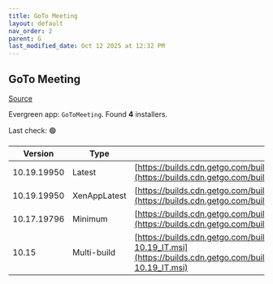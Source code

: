 ```yaml
---
title: GoTo Meeting
layout: default
nav_order: 2
parent: G
last_modified_date: Oct 12 2025 at 12:32 PM
---
```


## GoTo Meeting

[Source](https://support.goto.com/meeting/help/install-via-msi-windows)

Evergreen app: `GoToMeeting`. Found **4** installers.

Last check: 🟢

| Version     | Type         | URI                                                                                                                                                                                    |
| ----------- | ------------ | -------------------------------------------------------------------------------------------------------------------------------------------------------------------------------------- |
| 10.19.19950 | Latest       | [https://builds.cdn.getgo.com/builds/g2m/19950/G2MSetup10.19.19950_IT.msi](https://builds.cdn.getgo.com/builds/g2m/19950/G2MSetup10.19.19950_IT.msi)                                   |
| 10.19.19950 | XenAppLatest | [https://builds.cdn.getgo.com/builds/g2m/19950/G2MSetup10.19.19950_Xen.msi](https://builds.cdn.getgo.com/builds/g2m/19950/G2MSetup10.19.19950_Xen.msi)                                 |
| 10.17.19796 | Minimum      | [https://builds.cdn.getgo.com/builds/g2m/19796/G2MSetup10.17.19796_IT.msi](https://builds.cdn.getgo.com/builds/g2m/19796/G2MSetup10.17.19796_IT.msi)                                   |
| 10.15       | Multi-build  | [https://builds.cdn.getgo.com/builds/G2MSetupBundle/20220427_55/G2MSetup10.15-10.19_IT.msi](https://builds.cdn.getgo.com/builds/G2MSetupBundle/20220427_55/G2MSetup10.15-10.19_IT.msi) |
